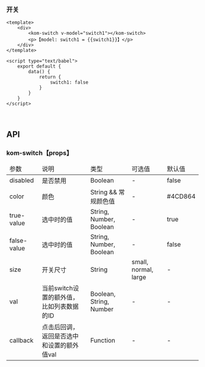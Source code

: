 ### 开关

```
<template>
    <div>
        <kom-switch v-model="switch1"></kom-switch>
        <p>【model: switch1 = {{switch1}}】</p>
    </div>
</template>

<script type="text/babel">
    export default {
        data() {
            return {
                switch1: false
            }
        }
    }
</script>
```

<br/>

<h2>API</h2>
<h3><strong>kom-switch</strong>【props】</h3>
<div class="table">
    <table>
        <thead>
        <tr>
            <td>参数</td>
            <td>说明</td>
            <td>类型</td>
            <td>可选值</td>
            <td>默认值</td>
        </tr>
        </thead>
        <tbody>
        <tr>
            <td>disabled</td>
            <td>是否禁用</td>
            <td>Boolean</td>
            <td>-</td>
            <td>false</td>
        </tr>
        <tr>
            <td>color</td>
            <td>颜色</td>
            <td>String &amp;&amp; 常规颜色值</td>
            <td>-</td>
            <td>#4CD864</td>
        </tr>
        <tr>
            <td>true-value</td>
            <td>选中时的值</td>
            <td>String, Number, Boolean</td>
            <td>-</td>
            <td>true</td>
        </tr>
        <tr>
            <td>false-value</td>
            <td>选中时的值</td>
            <td>String, Number, Boolean</td>
            <td>-</td>
            <td>false</td>
        </tr>
        <tr>
            <td>size</td>
            <td>开关尺寸</td>
            <td>String</td>
            <td><span>small</span>, <span>normal</span>, <span>large</span></td>
            <td>-</td>
        </tr>
        <tr>
            <td>val</td>
            <td>当前switch设置的额外值，比如列表数据的ID</td>
            <td>Boolean, String, Number</td>
            <td>-</td>
            <td>-</td>
        </tr>
        <tr>
            <td>callback</td>
            <td>点击后回调，返回是否选中和设置的额外值val</td>
            <td>Function</td>
            <td>-</td>
            <td>-</td>
        </tr>
        </tbody>
    </table>
</div>
